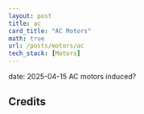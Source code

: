 ```yaml
---
layout: post
title: ac
card_title: "AC Motors"
math: true
url: /posts/motors/ac
tech_stack: [Motors]
---
```


date: 2025-04-15
AC motors
induced?


## Credits

[^1]: Chapman, S. (2012). _Electric Machinery Fundamentals._ McGraw Hill: 5th Ed.

[^2]: Umans, S. (2014). _Electric Machinery._ McGraw Hill: 7th Ed.

[^3]: Bu, Q. (2025). _Introduction to Mechatronics_ (Lecture Notes).